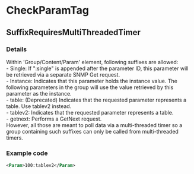 ﻿---  
uid: Validator_4_2_6  
---

# CheckParamTag

## SuffixRequiresMultiThreadedTimer

### Details

Within 'Group\/Content\/Param' element, following suffixes are allowed:  
 \- Single: If ":single" is appended after the parameter ID, this parameter will be retrieved via a separate SNMP Get request.  
 \- Instance: Indicates that this parameter holds the instance value. The following parameters in the group will use the value retrieved by this parameter as the instance.  
 \- table: (Deprecated) Indicates that the requested parameter represents a table. Use tablev2 instead.  
 \- tablev2: Indicates that the requested parameter represents a table.  
 \- getnext: Performs a GetNext request.  
However, all those are meant to poll data via a multi\-threaded timer so a group containing such suffixes can only be called from multi\-threaded timers.

### Example code

```xml
<Param>100:tablev2</Param>
```
